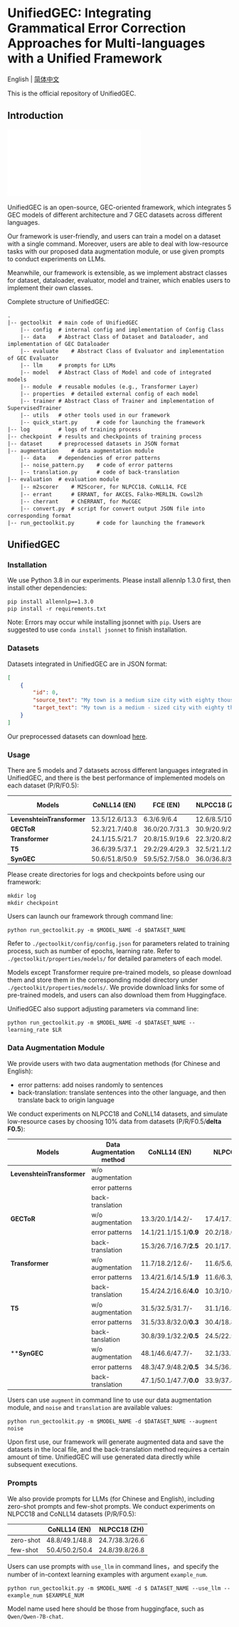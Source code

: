 # UnifiedGEC: Integrating Grammatical Error Correction Approaches for Multi-languages with a Unified Framework

English | [简体中文](./README.md)

This is the official repository of UnifiedGEC.

## Introduction

![](./UnifiedGEC.pdf)

UnifiedGEC is an open-source, GEC-oriented framework, which integrates 5 GEC models of different architecture and 7 GEC datasets across different languages.

Our framework is user-friendly, and users can train a model on a dataset with a single command. Moreover, users are able to deal with low-resource tasks with our proposed data augmentation module, or use given prompts to conduct experiments on LLMs.

Meanwhile, our framework is extensible, as we implement abstract classes for dataset, dataloader, evaluator, model and trainer, which enables users to implement their own classes.

Complete structure of UnifiedGEC:

```
.
|-- gectoolkit  # main code of UnifiedGEC
    |-- config  # internal config and implementation of Config Class
    |-- data    # Abstract Class of Dataset and Dataloader, and implementation of GEC Dataloader
    |-- evaluate    # Abstract Class of Evaluator and implementation of GEC Evaluator
    |-- llm     # prompts for LLMs
    |-- model   # Abstract Class of Model and code of integrated models
    |-- module  # reusable modules (e.g., Transformer Layer)
    |-- properties  # detailed external config of each model
    |-- trainer # Abstract Class of Trainer and implementation of SupervisedTrainer
    |-- utils   # other tools used in our framework
    |-- quick_start.py      # code for launching the framework
|-- log         # logs of training process
|-- checkpoint  # results and checkpoints of training process
|-- dataset     # preprocessed datasets in JSON format
|-- augmentation    # data augmentation module
    |-- data    # dependencies of error patterns
    |-- noise_pattern.py    # code of error patterns
    |-- translation.py      # code of back-translation
|-- evaluation  # evaluation module
    |-- m2scorer    # M2Scorer, for NLPCC18、CoNLL14、FCE
    |-- errant      # ERRANT, for AKCES、Falko-MERLIN、Cowsl2h
    |-- cherrant    # ChERRANT, for MuCGEC
    |-- convert.py  # script for convert output JSON file into corresponding format
|-- run_gectoolkit.py       # code for launching the framework
```



## UnifiedGEC

### Installation

We use Python 3.8 in our experiments. Please install allennlp 1.3.0 first, then install other dependencies:

```shell
pip install allennlp==1.3.0
pip install -r requirements.txt
```

Note: Errors may occur while installing jsonnet with `pip`. Users are suggested to use `conda install jsonnet` to finish installation.

### Datasets

Datasets integrated in UnifiedGEC are in JSON format:

```json
[
    {
        "id": 0,
        "source_text": "My town is a medium size city with eighty thousand inhabitants .",
        "target_text": "My town is a medium - sized city with eighty thousand inhabitants ."
    }
]
```

Our preprocessed datasets can download [here](https://drive.google.com/file/d/1UwQQRHW7ueadlQ3Nc8hZNKpklZJLdjaW/view?usp=sharing).

### Usage

There are 5 models and 7 datasets across different languages integrated in UnifiedGEC, and there is the best performance of implemented models on each dataset (P/R/F0.5):


| Models                     | CoNLL14 (EN)   | FCE (EN)       | NLPCC18 (ZH)   | MuCGEC (ZH)    | AKCES-GEC (CS) | Falko-MERLIN (DE) | COWSL2H (ES)   |
| -------------------------- | -------------- |----------------| -------------- | -------------- |----------------| ----------------- | -------------- |
| **LevenshteinTransformer** | 13.5/12.6/13.3 | 6.3/6.9/6.4    | 12.6/8.5/10.7  | 6.6/6.4/6.6    | 4.4/5.0/4.5    |                   |                |
| **GECToR**                 | 52.3/21.7/40.8 | 36.0/20.7/31.3 | 30.9/20.9/28.2 | 33.5/19.1/29.1 | 46.8/8.9/25.3  | 50.8/20.5/39.2    | 24.4/12.9/20.7 |
| **Transformer**            | 24.1/15.5/21.7 | 20.8/15.9/19.6 | 22.3/20.8/22.0 | 19.7/9.2/16.0  | 44.4/23.6/37.8 | 33.1/18.7/28.7    | 11.8/15.0/12.3 |
| **T5**                     | 36.6/39.5/37.1 | 29.2/29.4/29.3 | 32.5/21.1/29.4 | 30.2/14.4/24.8 | 52.5/40.5/49.6 | 47.4/50.0/47.9    | 53.7/39.1/49.9 |
| **SynGEC**                 | 50.6/51.8/50.9 | 59.5/52.7/58.0 | 36.0/36.8/36.2 | 22.3/26.2/23.6 | 21.9/27.6/22.8 | 32.2/33.4/32.4    | 9.3/18.8/10.3  |

Please create directories for logs and checkpoints before using our framework:

```shell
mkdir log
mkdir checkpoint
```

Users can launch our framework through command line:

```shell
python run_gectoolkit.py -m $MODEL_NAME -d $DATASET_NAME
```

Refer to `./gectoolkit/config/config.json` for parameters related to training process, such as number of epochs, learning rate. Refer to `./gectoolkit/properties/models/` for detailed parameters of each model.

Models except Transformer require pre-trained models, so please download them and store them in the corresponding model directory under `./gectoolkit/properties/models/`. We provide download links for some of pre-trained models, and users can also download them from Huggingface.

UnifiedGEC also support adjusting parameters via command line:

```shell
python run_gectoolkit.py -m $MODEL_NAME -d $DATASET_NAME --learning_rate $LR
```

### Data Augmentation Module

We provide users with two data augmentation methods (for Chinese and English):

- error patterns: add noises randomly to sentences
- back-translation: translate sentences into the other language, and then translate back to origin language

We conduct experiments on NLPCC18 and CoNLL14 datasets, and simulate low-resource cases by choosing 10% data from datasets (P/R/F0.5/**delta F0.5**):

| Models                     | Data Augmentation method | CoNLL14 (EN)     | NLPCC18 (ZH)        |
|----------------------------|--------------------------| ---------------- | ------------------- |
| **LevenshteinTransformer** | w/o augmentation         |                  |                     |
|                            | error patterns           |                  |                     |
|                            | back-translation         |                  |                     |
| **GECToR**                 | w/o augmentation         | 13.3/20.1/14.2/- | 17.4/17.2/17.4/-   |
|                            | error patterns           | 14.1/21.1/15.1/**0.9** | 20.2/18.6/19.9/**2.5** |
|                            | back-translation         | 15.3/26.7/16.7/**2.5** | 20.1/17.1/19.4/**2.0** |
| **Transformer**            | w/o augmentation         | 11.7/18.2/12.6/- | 11.6/5.6/9.5/-     |
|                            | error patterns           | 13.4/21.6/14.5/**1.9** | 11.6/6.3/9.9/**0.4** |
|                            | back-translation         | 15.4/24.2/16.6/**4.0** | 10.3/10.6/10.4/**0.9** |
| **T5**                     | w/o augmentation         | 31.5/32.5/31.7/- | 31.1/16.3/26.3/-    |
|                            | error patterns           | 31.5/33.8/32.0/**0.3** | 30.4/18.8/27.0/**0.7** |
|                            | back-tanslation          | 30.8/39.1/32.2/**0.5** | 24.5/22.5/24.1/**-2.2** |
| ****SynGEC**               | w/o augmentation         | 48.1/46.6/47.7/-       | 32.1/33.7/32.4/- |
|                            | error patterns           | 48.3/47.9/48.2/**0.5** | 34.5/36.3/34.9/**2.5** |
|                            | back-translation         | 47.1/50.1/47.7/**0.0** | 33.9/37.4/34.6/**2.2** |

Users can use `augment` in command line to use our data augmentation module, and `noise` and `translation` are available values:

```shell
python run_gectoolkit.py -m $MODEL_NAME -d $DATASET_NAME --augment noise
```

Upon first use, our framework will generate augmented data and save the datasets in the local file, and the back-translation method requires a certain amount of time. UnifiedGEC will use generated data directly while subsequent executions.

### Prompts

We also provide prompts for LLMs (for Chinese and English), including zero-shot prompts and few-shot prompts. We conduct experiments on NLPCC18 and CoNLL14 datasets (P/R/F0.5):

|           | CoNLL14 (EN)   | NLPCC18 (ZH)   |
| --------- | -------------- | -------------- |
| zero-shot | 48.8/49.1/48.8 | 24.7/38.3/26.6 |
| few-shot  | 50.4/50.2/50.4 | 24.8/39.8/26.8 |

Users can use prompts with `use_llm` in command lines，and specify the number of in-context learning examples with argument `example_num`.

```shell
python run_gectoolkit.py -m $MODEL_NAME -d $ DATASET_NAME --use_llm --example_num $EXAMPLE_NUM
```

Model name used here should be those from huggingface, such as `Qwen/Qwen-7B-chat`.